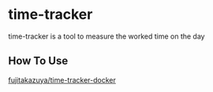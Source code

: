 # time-tracker

time-tracker is a tool to measure the worked time on the day

## How To Use

[fujitakazuya/time-tracker-docker](https://github.com/fujitakazuya/time-tracker-docker)
